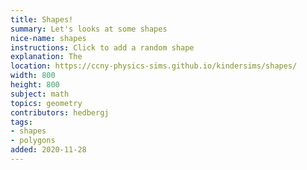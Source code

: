 ```yaml
---
title: Shapes!
summary: Let's looks at some shapes
nice-name: shapes
instructions: Click to add a random shape
explanation: The
location: https://ccny-physics-sims.github.io/kindersims/shapes/
width: 800
height: 800
subject: math
topics: geometry
contributors: hedbergj
tags:
- shapes
- polygons
added: 2020-11-28
---
```

